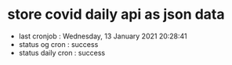 # store covid daily api as json data

- last cronjob : Wednesday, 13 January 2021 20:28:41
- status og cron : success
- status daily cron : success
      
      
